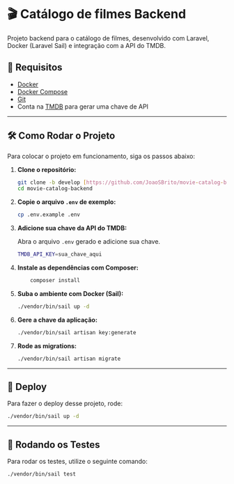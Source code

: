 # 🎬 Catálogo de filmes Backend

Projeto backend para o catálogo de filmes, desenvolvido com Laravel, Docker (Laravel Sail) e integração com a API do TMDB.

## 🚀 Requisitos

- [Docker](https://www.docker.com/)
- [Docker Compose](https://docs.docker.com/compose/)
- [Git](https://git-scm.com/)
- Conta na [TMDB](https://www.themoviedb.org/) para gerar uma chave de API

---

## 🛠️ Como Rodar o Projeto

Para colocar o projeto em funcionamento, siga os passos abaixo:

1.  **Clone o repositório:**

    ```bash
    git clone -b develop [https://github.com/JoaoSBrito/movie-catalog-backend.git](https://github.com/JoaoSBrito/movie-catalog-backend.git)
    cd movie-catalog-backend
    ```

2.  **Copie o arquivo `.env` de exemplo:**

    ```bash
    cp .env.example .env
    ```

3.  **Adicione sua chave da API do TMDB:**

    Abra o arquivo `.env` gerado e adicione sua chave.

    ```bash
    TMDB_API_KEY=sua_chave_aqui
    ```

4.  **Instale as dependências com Composer:**

    ```bash
        composer install
    ```

5.  **Suba o ambiente com Docker (Sail):**

    ```bash
    ./vendor/bin/sail up -d
    ```

6.  **Gere a chave da aplicação:**

    ```bash
    ./vendor/bin/sail artisan key:generate
    ```

7.  **Rode as migrations:**

    ```bash
    ./vendor/bin/sail artisan migrate
    ```

---

## 🚀 Deploy

Para fazer o deploy desse projeto, rode:

```bash
./vendor/bin/sail up -d
```

---

## 🧪 Rodando os Testes

Para rodar os testes, utilize o seguinte comando:

```bash
./vendor/bin/sail test